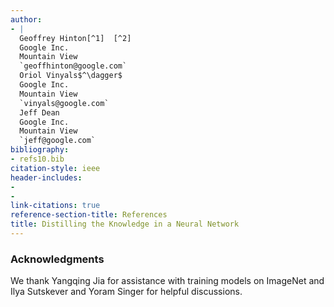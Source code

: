 ```yaml
---
author:
- |
  Geoffrey Hinton[^1]  [^2]  
  Google Inc.  
  Mountain View  
  `geoffhinton@google.com`  
  Oriol Vinyals$^\dagger$  
  Google Inc.  
  Mountain View  
  `vinyals@google.com`  
  Jeff Dean  
  Google Inc.  
  Mountain View  
  `jeff@google.com`  
bibliography:
- refs10.bib
citation-style: ieee
header-includes:
- 
- 
link-citations: true
reference-section-title: References
title: Distilling the Knowledge in a Neural Network
---
```






### Acknowledgments

We thank Yangqing Jia for assistance with training models on ImageNet and Ilya Sutskever and Yoram Singer for helpful discussions.

[^1]: Also affiliated with the University of Toronto and the Canadian Institute for Advanced Research.

[^2]: Equal contribution.
